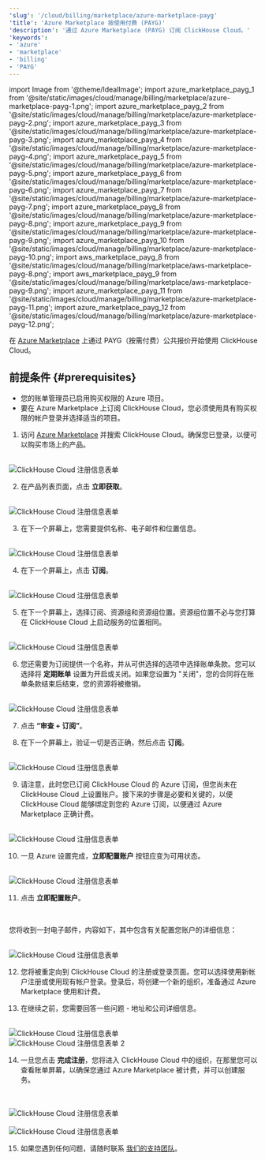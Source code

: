 ```yaml
---
'slug': '/cloud/billing/marketplace/azure-marketplace-payg'
'title': 'Azure Marketplace 按使用付费 (PAYG)'
'description': '通过 Azure Marketplace (PAYG) 订阅 ClickHouse Cloud。'
'keywords':
- 'azure'
- 'marketplace'
- 'billing'
- 'PAYG'
---
```


import Image from '@theme/IdealImage';
import azure_marketplace_payg_1 from '@site/static/images/cloud/manage/billing/marketplace/azure-marketplace-payg-1.png';
import azure_marketplace_payg_2 from '@site/static/images/cloud/manage/billing/marketplace/azure-marketplace-payg-2.png';
import azure_marketplace_payg_3 from '@site/static/images/cloud/manage/billing/marketplace/azure-marketplace-payg-3.png';
import azure_marketplace_payg_4 from '@site/static/images/cloud/manage/billing/marketplace/azure-marketplace-payg-4.png';
import azure_marketplace_payg_5 from '@site/static/images/cloud/manage/billing/marketplace/azure-marketplace-payg-5.png';
import azure_marketplace_payg_6 from '@site/static/images/cloud/manage/billing/marketplace/azure-marketplace-payg-6.png';
import azure_marketplace_payg_7 from '@site/static/images/cloud/manage/billing/marketplace/azure-marketplace-payg-7.png';
import azure_marketplace_payg_8 from '@site/static/images/cloud/manage/billing/marketplace/azure-marketplace-payg-8.png';
import azure_marketplace_payg_9 from '@site/static/images/cloud/manage/billing/marketplace/azure-marketplace-payg-9.png';
import azure_marketplace_payg_10 from '@site/static/images/cloud/manage/billing/marketplace/azure-marketplace-payg-10.png';
import aws_marketplace_payg_8 from '@site/static/images/cloud/manage/billing/marketplace/aws-marketplace-payg-8.png';
import aws_marketplace_payg_9 from '@site/static/images/cloud/manage/billing/marketplace/aws-marketplace-payg-9.png';
import azure_marketplace_payg_11 from '@site/static/images/cloud/manage/billing/marketplace/azure-marketplace-payg-11.png';
import azure_marketplace_payg_12 from '@site/static/images/cloud/manage/billing/marketplace/azure-marketplace-payg-12.png';

在 [Azure Marketplace](https://azuremarketplace.microsoft.com/en-us/marketplace/apps) 上通过 PAYG（按需付费）公共报价开始使用 ClickHouse Cloud。

## 前提条件 {#prerequisites}

- 您的账单管理员已启用购买权限的 Azure 项目。
- 要在 Azure Marketplace 上订阅 ClickHouse Cloud，您必须使用具有购买权限的帐户登录并选择适当的项目。

1. 访问 [Azure Marketplace](https://azuremarketplace.microsoft.com/en-us/marketplace/apps) 并搜索 ClickHouse Cloud。确保您已登录，以便可以购买市场上的产品。

<br />

<Image img={azure_marketplace_payg_1} size="md" alt="ClickHouse Cloud 注册信息表单" border/>

<br />

2. 在产品列表页面，点击 **立即获取**。

<br />

<Image img={azure_marketplace_payg_2} size="md" alt="ClickHouse Cloud 注册信息表单" border/>

<br />

3. 在下一个屏幕上，您需要提供名称、电子邮件和位置信息。

<br />

<Image img={azure_marketplace_payg_3} size="md" alt="ClickHouse Cloud 注册信息表单" border/>

<br />

4. 在下一个屏幕上，点击 **订阅**。

<br />

<Image img={azure_marketplace_payg_4} size="md" alt="ClickHouse Cloud 注册信息表单" border/>

<br />

5. 在下一个屏幕上，选择订阅、资源组和资源组位置。资源组位置不必与您打算在 ClickHouse Cloud 上启动服务的位置相同。

<br />

<Image img={azure_marketplace_payg_5} size="md" alt="ClickHouse Cloud 注册信息表单" border/>

<br />

6. 您还需要为订阅提供一个名称，并从可供选择的选项中选择账单条款。您可以选择将 **定期账单** 设置为开启或关闭。如果您设置为 "关闭"，您的合同将在账单条款结束后结束，您的资源将被撤销。

<br />

<Image img={azure_marketplace_payg_6} size="md" alt="ClickHouse Cloud 注册信息表单" border/>

<br />

7. 点击 **“审查 + 订阅”**。

8. 在下一个屏幕上，验证一切是否正确，然后点击 **订阅**。

<br />

<Image img={azure_marketplace_payg_7} size="md" alt="ClickHouse Cloud 注册信息表单" border/>

<br />

9. 请注意，此时您已订阅 ClickHouse Cloud 的 Azure 订阅，但您尚未在 ClickHouse Cloud 上设置账户。接下来的步骤是必要和关键的，以便 ClickHouse Cloud 能够绑定到您的 Azure 订阅，以便通过 Azure Marketplace 正确计费。

<br />

<Image img={azure_marketplace_payg_8} size="md" alt="ClickHouse Cloud 注册信息表单" border/>

<br />

10. 一旦 Azure 设置完成，**立即配置账户** 按钮应变为可用状态。

<br />

<Image img={azure_marketplace_payg_9} size="md" alt="ClickHouse Cloud 注册信息表单" border/>

<br />

11. 点击 **立即配置账户**。

<br />

您将收到一封电子邮件，内容如下，其中包含有关配置您账户的详细信息：

<br />

<Image img={azure_marketplace_payg_10} size="md" alt="ClickHouse Cloud 注册信息表单" border/>

<br />

12. 您将被重定向到 ClickHouse Cloud 的注册或登录页面。您可以选择使用新帐户注册或使用现有帐户登录。登录后，将创建一个新的组织，准备通过 Azure Marketplace 使用和计费。

13. 在继续之前，您需要回答一些问题 - 地址和公司详细信息。

<br />

<Image img={aws_marketplace_payg_8} size="md" alt="ClickHouse Cloud 注册信息表单" border/>

<br />

<Image img={aws_marketplace_payg_9} size="md" alt="ClickHouse Cloud 注册信息表单 2" border/>

<br />

14. 一旦您点击 **完成注册**，您将进入 ClickHouse Cloud 中的组织，在那里您可以查看账单屏幕，以确保您通过 Azure Marketplace 被计费，并可以创建服务。

<br />

<br />

<Image img={azure_marketplace_payg_11} size="md" alt="ClickHouse Cloud 注册信息表单" border/>

<br />

<br />

<Image img={azure_marketplace_payg_12} size="md" alt="ClickHouse Cloud 注册信息表单" border/>

<br />

15. 如果您遇到任何问题，请随时联系 [我们的支持团队](https://clickhouse.com/support/program)。

